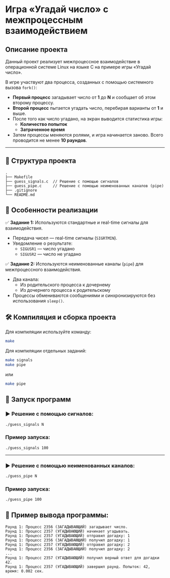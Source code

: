 # Игра «Угадай число» с межпроцессным взаимодействием

## Описание проекта

Данный проект реализует межпроцессное взаимодействие в операционной системе Linux на языке C на примере игры «Угадай число». 

В игре участвуют два процесса, созданных с помощью системного вызова `fork()`:

- **Первый процесс** загадывает число от **1** до **N** и сообщает об этом второму процессу.
- **Второй процесс** пытается угадать число, перебирая варианты от **1** и выше.
- После того как число угадано, на экран выводится статистика игры:
    - **Количество попыток**
    - **Затраченное время**
- Затем процессы меняются ролями, и игра начинается заново. Всего проводится не менее **10 раундов**.

---

## 📂 Структура проекта

```
.
├── Makefile
├── guess_signals.c  // Решение с помощью сигналов
├── guess_pipe.c     // Решение с помощью неименованных каналов (pipe)
├── .gitignore
└── README.md
```

## 🚩 Особенности реализации

✅ **Задание 1:** Используются стандартные и real-time сигналы для взаимодействия.

- Передача чисел — real-time сигналы (`SIGRTMIN`).
- Уведомление о результате:
    - `SIGUSR1` — число угадано
    - `SIGUSR2` — число не угадано

✅ **Задание 2:** Используются неименованные каналы (`pipe`) для межпроцессного взаимодействия.

- Два канала:
    - Из родительского процесса к дочернему
    - Из дочернего процесса к родительскому
- Процессы обмениваются сообщениями и синхронизируются без использования `sleep()`.

## 🛠 Компиляция и сборка проекта
Для компиляции используйте команду:

```bash
make
```

Для компиляции отдельных заданий:

```bash
make signals
make pipe
```
или 

```bash
make pipe
```

## 🚀 Запуск программ

### ▶️ Решение с помощью сигналов:

```bash
./guess_signals N
```

### Пример запуска:

```bash
./guess_signals 100
```

---

### ▶️ Решение с помощью неименованных каналов:

```bash
./guess_pipe N
```

### Пример запуска:

```bash
./guess_pipe 100
```

## 📌 Пример вывода программы:

```
Раунд 1: Процесс 2356 (ЗАГАДЫВАЮЩИЙ) загадывает число.
Раунд 1: Процесс 2357 (УГАДЫВАЮЩИЙ) начинает угадывать.
Раунд 1: Процесс 2357 (УГАДЫВАЮЩИЙ) отправил догадку: 1
Раунд 1: Процесс 2356 (ЗАГАДЫВАЮЩИЙ) получил догадку: 1
Раунд 1: Процесс 2357 (УГАДЫВАЮЩИЙ) отправил догадку: 2
Раунд 1: Процесс 2356 (ЗАГАДЫВАЮЩИЙ) получил догадку: 2
...
Раунд 1: Процесс 2357 (УГАДЫВАЮЩИЙ) получил верный ответ для догадки 42.
Раунд 1: Процесс 2357 (УГАДЫВАЮЩИЙ) завершил раунд. Попыток: 42, время: 0.002 сек.
```
